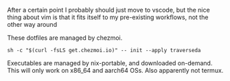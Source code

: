 After a certain point I probably should just move to vscode, but the nice thing
about vim is that it fits itself to my pre-existing workflows, not the other way around

These dotfiles are managed by chezmoi.

    sh -c "$(curl -fsLS get.chezmoi.io)" -- init --apply traverseda

Executables are managed by nix-portable, and downloaded on-demand. This will only work on
x86_64 and aarch64 OSs. Also apparently not termux.
